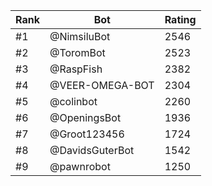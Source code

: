 Rank|Bot|Rating
---|---|---
#1|@NimsiluBot|2546
#2|@ToromBot|2523
#3|@RaspFish|2382
#4|@VEER-OMEGA-BOT|2304
#5|@colinbot|2260
#6|@OpeningsBot|1936
#7|@Groot123456|1724
#8|@DavidsGuterBot|1542
#9|@pawnrobot|1250
